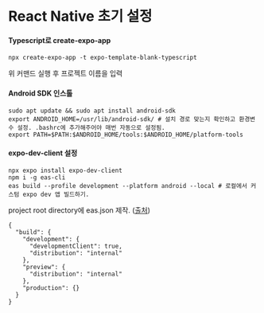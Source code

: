 # React Native 초기 설정
#### Typescript로 create-expo-app
```
npx create-expo-app -t expo-template-blank-typescript
```
위 커맨드 실행 후 프로젝트 이름을 입력

#### Android SDK 인스톨
```
sudo apt update && sudo apt install android-sdk
export ANDROID_HOME=/usr/lib/android-sdk/ # 설치 경로 맞는지 확인하고 환경변수 설정. .bashrc에 추가해주어야 매번 자동으로 설정됨.
export PATH=$PATH:$ANDROID_HOME/tools:$ANDROID_HOME/platform-tools
```

#### expo-dev-client 설정
```
npx expo install expo-dev-client
npm i -g eas-cli
eas build --profile development --platform android --local # 로컬에서 커스텀 expo dev 앱 빌드하기.
```
project root directory에 eas.json 제작. ([출처](https://docs.expo.dev/build/eas-json/))
```
{
  "build": {
    "development": {
      "developmentClient": true,
      "distribution": "internal"
    },
    "preview": {
      "distribution": "internal"
    },
    "production": {}
  }
}
```



